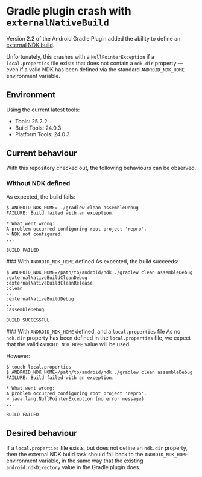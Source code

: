 # Gradle plugin crash with `externalNativeBuild`

Version 2.2 of the Android Gradle Plugin added the ability to define an [external NDK build][nb].

Unfortunately, this crashes with a `NullPointerException` if a `local.properties` file exists that does not contain a `ndk.dir` property — even if a valid NDK has been defined via the standard `ANDROID_NDK_HOME` environment variable.

## Environment
Using the current latest tools:

* Tools: 25.2.2
* Build Tools: 24.0.3
* Platform Tools: 24.0.3

## Current behaviour
With this repository checked out, the following behaviours can be observed.

### Without NDK defined
As expected, the build fails:
```
$ ANDROID_NDK_HOME= ./gradlew clean assembleDebug
FAILURE: Build failed with an exception.

* What went wrong:
A problem occurred configuring root project 'repro'.
> NDK not configured.
...

BUILD FAILED
```

### With `ANDROID_NDK_HOME` defined
As expected, the build succeeds:
```
$ ANDROID_NDK_HOME=/path/to/android/ndk ./gradlew clean assembleDebug
:externalNativeBuildCleanDebug
:externalNativeBuildCleanRelease
:clean
...
:externalNativeBuildDebug
...
:assembleDebug

BUILD SUCCESSFUL
```

### With `ANDROID_NDK_HOME` defined, and a `local.properties` file
As no `ndk.dir` property has been defined in the `local.properties` file, we expect that the valid `ANDROID_NDK_HOME` value will be used.

However:
```
$ touch local.properties
$ ANDROID_NDK_HOME=/path/to/android/ndk ./gradlew clean assembleDebug
FAILURE: Build failed with an exception.

* What went wrong:
A problem occurred configuring root project 'repro'.
> java.lang.NullPointerException (no error message)
...

BUILD FAILED
```

## Desired behaviour
If a `local.properties` file exists, but does not define an `ndk.dir` property, then the external NDK build task should fall back to the `ANDROID_NDK_HOME` environment variable, in the same way that the existing `android.ndkDirectory` value in the Gradle plugin does.

[nb]:https://google.github.io/android-gradle-dsl/2.2/com.android.build.gradle.BaseExtension.html#com.android.build.gradle.BaseExtension:externalNativeBuild(org.gradle.api.Action)
